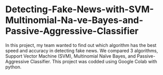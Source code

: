 # Detecting-Fake-News-with-SVM-Multinomial-Na-ve-Bayes-and-Passive-Aggressive-Classifier
In this project, my team wanted to find out which algorithm has the best speed and accuracy in detecting fake news. We compared 3 algorithms, Support Vector Machine (SVM), Multinomial Naïve Bayes, and Passive-Aggressive Classifier. This project was codded using Google Colab with python.
